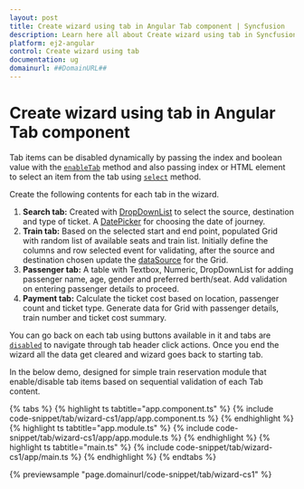 ```yaml
---
layout: post
title: Create wizard using tab in Angular Tab component | Syncfusion
description: Learn here all about Create wizard using tab in Syncfusion Angular Tab component of Syncfusion Essential JS 2 and more.
platform: ej2-angular
control: Create wizard using tab 
documentation: ug
domainurl: ##DomainURL##
---
```


# Create wizard using tab in Angular Tab component

Tab items can be disabled dynamically by passing the index and boolean value with the [`enableTab`](https://ej2.syncfusion.com/angular/documentation/api/tab#enabletab) method and also passing index or HTML element to select an item from the tab using [`select`](https://ej2.syncfusion.com/angular/documentation/api/tab#select) method.

Create the following contents for each tab in the wizard.
1. **Search tab:**
   Created with [DropDownList](../../../drop-down-list/data-binding/) to select the source, destination and type of ticket. A [DatePicker](../../../datepicker/getting-started/) for choosing the date of journey.
2. **Train tab:**
   Based on the selected start and end point, populated Grid with random list of available seats and train list. Initially define the columns and row selected event for validating, after the source and destination chosen update the [dataSource](https://ej2.syncfusion.com/angular/documentation/api/grid#datasource) for the Grid.
3. **Passenger tab:**
   A table with Textbox, Numeric, DropDownList for adding passenger name, age, gender and preferred berth/seat. Add validation on entering passenger details to proceed.
4. **Payment tab:**
   Calculate the ticket cost based on location, passenger count and ticket type. Generate data for Grid with passenger details, train number and ticket cost summary.

You can go back on each tab using buttons available in it and tabs are [`disabled`](https://ej2.syncfusion.com/angular/documentation/api/tab/tabItem#disabled) to navigate through tab header click actions. Once you end the wizard all the data get cleared and wizard goes back to starting tab.

In the below demo, designed for simple train reservation module that enable/disable tab items based on sequential validation of each Tab content.

{% tabs %}
{% highlight ts tabtitle="app.component.ts" %}
{% include code-snippet/tab/wizard-cs1/app/app.component.ts %}
{% endhighlight %}
{% highlight ts tabtitle="app.module.ts" %}
{% include code-snippet/tab/wizard-cs1/app/app.module.ts %}
{% endhighlight %}
{% highlight ts tabtitle="main.ts" %}
{% include code-snippet/tab/wizard-cs1/app/main.ts %}
{% endhighlight %}
{% endtabs %}
  
{% previewsample "page.domainurl/code-snippet/tab/wizard-cs1" %}
